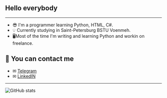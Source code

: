 ## Hello everybody
___

- 😎 I'm a programmer learning Python, HTML, C#.
- 💡 Currently studying in Saint-Petersburg BSTU Voenmeh.
- 🖥Most of the time I'm writing and learning Python and workin on freelance.


## 🤝 You can contact me
+ ✉ [Telegram](https://t.me/wwworm92)
+ ✉ [LinkedIN](https://linkedin.com/wwworm92)

___
![GitHub stats](https://github-readme-stats.vercel.app/api?username=wwworm92&show_icons=true&theme=github_dark)
